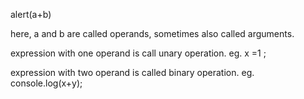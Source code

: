 alert(a+b)

here, a and b are called operands, sometimes also called arguments.

expression with one operand is call unary operation. 
eg. x =1 ;

expression with two operand is called binary operation.
eg. console.log(x+y);


